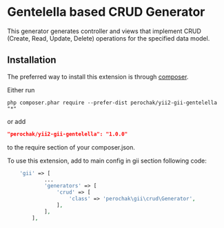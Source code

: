 Gentelella based CRUD Generator
==================

This generator generates controller and views that implement CRUD (Create, Read, Update, Delete) operations for the specified data model.

Installation
------------

The preferred way to install this extension is through [composer](http://getcomposer.org/download/).

Either run

```
php composer.phar require --prefer-dist perochak/yii2-gii-gentelella "*"
```

or add

```json
"perochak/yii2-gii-gentelella": "1.0.0"
```

to the require section of your composer.json.

To use this extension, add to main config in gii section following code:

```php
    'gii' => [
            ...
            'generators' => [
                'crud' => [
                    'class' => 'perochak\gii\crud\Generator',
                ],
            ],
        ],
```
